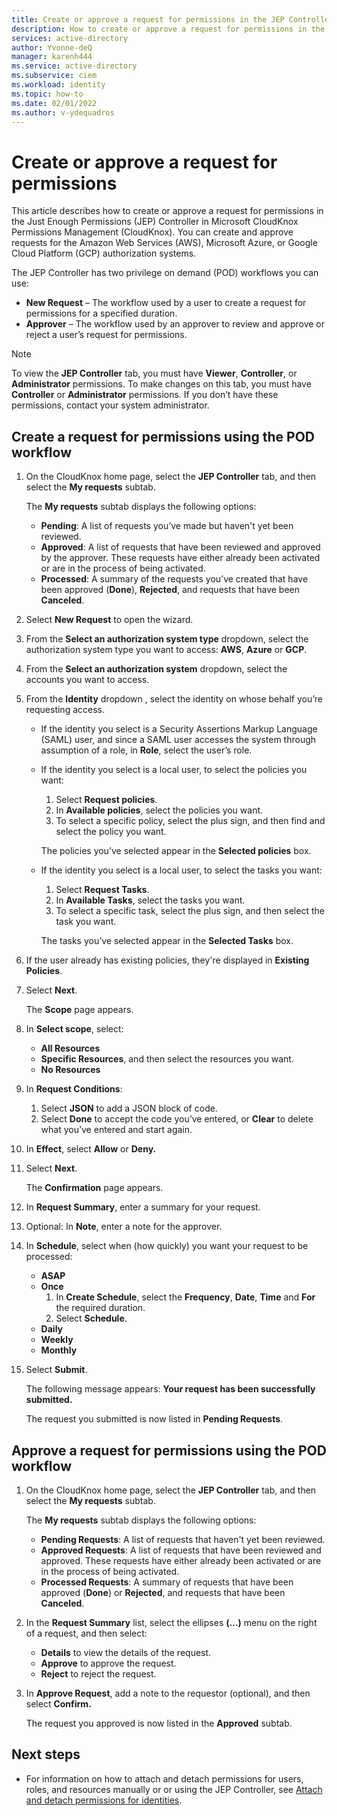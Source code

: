 ```yaml
---
title: Create or approve a request for permissions in the JEP Controller in Microsoft CloudKnox Permissions Management
description: How to create or approve a request for permissions in the JEP Controller.
services: active-directory
author: Yvonne-deQ
manager: karenh444
ms.service: active-directory
ms.subservice: ciem
ms.workload: identity
ms.topic: how-to
ms.date: 02/01/2022
ms.author: v-ydequadros
---
```


# Create or approve a request for permissions

This article describes how to create or approve a request for permissions in the Just Enough Permissions (JEP) Controller in Microsoft CloudKnox Permissions Management (CloudKnox). You can create and approve requests for the Amazon Web Services (AWS), Microsoft Azure, or Google Cloud Platform (GCP) authorization systems.

The JEP Controller has two privilege on demand (POD) workflows you can use:
- **New Request** – The workflow used by a user to create a request for permissions for a specified duration.
- **Approver** – The workflow used by an approver to review and approve or reject a user’s request for permissions.


> [!NOTE]
> To view the **JEP Controller** tab, you must have **Viewer**, **Controller**, or **Administrator** permissions. To make changes on this tab, you must have **Controller** or **Administrator** permissions. If you don’t have these permissions, contact your system administrator.

## Create a request for permissions using the POD workflow

1. On the CloudKnox home page, select the **JEP Controller** tab, and then select the **My requests** subtab.

    The **My requests** subtab displays the following options:
    - **Pending**: A list of requests you’ve made but haven't yet been reviewed.
    - **Approved**: A list of requests that have been reviewed and approved by the approver. These requests have either already been activated or are in the process of being activated.
    - **Processed**: A summary of the requests you’ve created that have been approved (**Done**), **Rejected**, and requests that have been **Canceled**.

1. Select **New Request** to open the wizard.
1. From the **Select an authorization system type** dropdown, select the authorization system type you want to access: **AWS**, **Azure** or **GCP**.
1. From the **Select an authorization system** dropdown, select the accounts you want to access.
1. From the **Identity** dropdown , select the identity on whose behalf you’re requesting access.

    - If the identity you select is a Security Assertions Markup Language (SAML) user, and since a SAML user accesses the system through assumption of a role, in **Role**, select the user’s role.

    - If the identity you select is a local user, to select the policies you want:
        1. Select **Request policies**.
        1. In **Available policies**, select the policies you want.
        1. To select a specific policy, select the plus sign, and then find and select the policy you want.

        The policies you’ve selected appear in the **Selected policies** box.

    - If the identity you select is a local user, to select the tasks you want:
        1. Select **Request Tasks**.
        1. In **Available Tasks**, select the tasks you want.
        1. To select a specific task, select the plus sign, and then select the task you want.

        The tasks you’ve selected appear in the **Selected Tasks** box.

1. If the user already has existing policies, they're displayed in **Existing Policies**.
1. Select **Next**.

    The **Scope** page appears.

1. In **Select scope**, select:
    - **All Resources**
    - **Specific Resources**, and then select the resources you want.
    - **No Resources**
1. In **Request Conditions**:
    1. Select **JSON** to add a JSON block of code.
    1. Select **Done** to accept the code you’ve entered, or **Clear** to delete what you’ve entered and start again.
1. In **Effect**, select **Allow** or **Deny.**
1. Select **Next**.

    The **Confirmation** page appears.

1. In **Request Summary**, enter a summary for your request.
1. Optional: In **Note**, enter a note for the approver.
1. In **Schedule**, select when (how quickly) you want your request to be processed:
    - **ASAP**
    - **Once** 
        1. In **Create Schedule**, select the **Frequency**, **Date**, **Time** and **For** the required duration. 
        1. Select **Schedule**.
    - **Daily**
    - **Weekly**
    - **Monthly**
1. Select **Submit**.

    The following message appears: **Your request has been successfully submitted.**

    The request you submitted is now listed in **Pending Requests**.

## Approve a request for permissions using the POD workflow

1. On the CloudKnox home page, select the **JEP Controller** tab, and then select the **My requests** subtab.

    The **My requests** subtab displays the following options:
    - **Pending Requests**: A list of requests that haven't yet been reviewed.
    - **Approved Requests**: A list of requests that have been reviewed and approved. These requests have either already been activated or are in the process of being activated.
    - **Processed Requests**: A summary of requests that have been approved (**Done**) or **Rejected**, and requests that have been **Canceled**.
1. In the **Request Summary** list, select the ellipses **(…)** menu on the right of a request, and then select:
    - **Details** to view the details of the request.
    - **Approve** to approve the request.
    - **Reject** to reject the request.

1. In **Approve Request**, add a note to the requestor (optional), and then select **Confirm.**

    The request you approved is now listed in the **Approved** subtab.


## Next steps

- For information on how to attach and detach permissions for users, roles, and resources manually or or using the JEP Controller, see [Attach and detach permissions for identities](cloudknox-howto-attach-detach-permissions.md).
